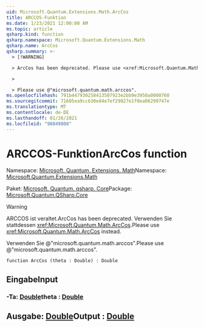```yaml
---
uid: Microsoft.Quantum.Extensions.Math.ArcCos
title: ARCCOS-Funktion
ms.date: 1/23/2021 12:00:00 AM
ms.topic: article
qsharp.kind: function
qsharp.namespace: Microsoft.Quantum.Extensions.Math
qsharp.name: ArcCos
qsharp.summary: >-
  > [!WARNING]

  > ArcCos has been deprecated. Please use <xref:Microsoft.Quantum.Math.ArcCos> instead.

  >

  > Please use @"microsoft.quantum.math.arccos".
ms.openlocfilehash: 791b447930258413507923e2bb9e3950a0000760
ms.sourcegitcommit: 71605ea9cc630e84e7ef29027e1f0ea06299747e
ms.translationtype: MT
ms.contentlocale: de-DE
ms.lasthandoff: 01/26/2021
ms.locfileid: "98849808"
---
```

# <a name="arccos-function"></a><span data-ttu-id="5f9cb-102">ARCCOS-Funktion</span><span class="sxs-lookup"><span data-stu-id="5f9cb-102">ArcCos function</span></span>

<span data-ttu-id="5f9cb-103">Namespace: [Microsoft. Quantum. Extensions. Math](xref:Microsoft.Quantum.Extensions.Math)</span><span class="sxs-lookup"><span data-stu-id="5f9cb-103">Namespace: [Microsoft.Quantum.Extensions.Math](xref:Microsoft.Quantum.Extensions.Math)</span></span>

<span data-ttu-id="5f9cb-104">Paket: [Microsoft. Quantum. qsharp. Core](https://nuget.org/packages/Microsoft.Quantum.QSharp.Core)</span><span class="sxs-lookup"><span data-stu-id="5f9cb-104">Package: [Microsoft.Quantum.QSharp.Core](https://nuget.org/packages/Microsoft.Quantum.QSharp.Core)</span></span>


> [!WARNING]
> <span data-ttu-id="5f9cb-105">ARCCOS ist veraltet.</span><span class="sxs-lookup"><span data-stu-id="5f9cb-105">ArcCos has been deprecated.</span></span> <span data-ttu-id="5f9cb-106">Verwenden Sie stattdessen <xref:Microsoft.Quantum.Math.ArcCos>.</span><span class="sxs-lookup"><span data-stu-id="5f9cb-106">Please use <xref:Microsoft.Quantum.Math.ArcCos> instead.</span></span>
>
> <span data-ttu-id="5f9cb-107">Verwenden Sie @"microsoft.quantum.math.arccos".</span><span class="sxs-lookup"><span data-stu-id="5f9cb-107">Please use @"microsoft.quantum.math.arccos".</span></span>



```qsharp
function ArcCos (theta : Double) : Double
```


## <a name="input"></a><span data-ttu-id="5f9cb-108">Eingabe</span><span class="sxs-lookup"><span data-stu-id="5f9cb-108">Input</span></span>

### <a name="theta--double"></a><span data-ttu-id="5f9cb-109">-Ta: [Double](xref:microsoft.quantum.lang-ref.double)</span><span class="sxs-lookup"><span data-stu-id="5f9cb-109">theta : [Double](xref:microsoft.quantum.lang-ref.double)</span></span>





## <a name="output--double"></a><span data-ttu-id="5f9cb-110">Ausgabe: [Double](xref:microsoft.quantum.lang-ref.double)</span><span class="sxs-lookup"><span data-stu-id="5f9cb-110">Output : [Double](xref:microsoft.quantum.lang-ref.double)</span></span>

